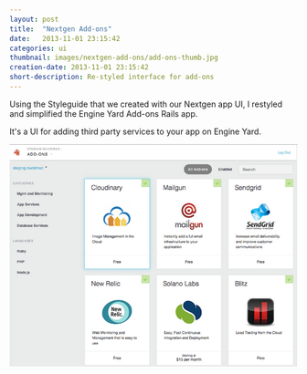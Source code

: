 ```yaml
---
layout: post
title:  "Nextgen Add-ons"
date:   2013-11-01 23:15:42
categories: ui
thumbnail: images/nextgen-add-ons/add-ons-thumb.jpg
creation-date: 2013-11-01 23:15:42
short-description: Re-styled interface for add-ons
---
```


Using the Styleguide that we created with our Nextgen app UI, I
restyled and simplified the Engine Yard Add-ons Rails app.

It's a UI for adding third party services to your app on Engine Yard.

![Nextgen addons index](/images/nextgen-add-ons/add-ons-index.jpg)
